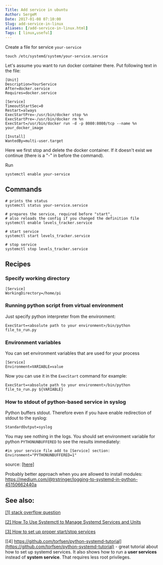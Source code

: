 ```yaml
---
Title: Add service in ubuntu 
Author: SergeM
Date: 2017-01-08 07:10:00
Slug: add-service-in-linux
aliases: [/add-service-in-linux.html]
Tags: [ linux,useful]
---
```





Create a file for service `your-service`
```
touch /etc/systemd/system/your-service.service 
```

Let's assume you want to run docker container there. Put following text in the file:

```
[Unit]                                                                                                                                                                                                                                        
Description=YourService                                                                                                                                                                                                                           
After=docker.service                                                                                                                                                                                                                          
Requires=docker.service                                                                                                                                                                                                                       
                                                                                                                                                                                                                                              
[Service]                                                                                                                                                                                                                                     
TimeoutStartSec=0                                                                                                                                                                                                                             
Restart=always                                                                                                                                                                                                                                
ExecStartPre=-/usr/bin/docker stop %n                                                                                                                                                                                                         
ExecStartPre=-/usr/bin/docker rm %n                                                                                                                                                                                                           
ExecStart=/usr/bin/docker run -d -p 8080:8080/tcp --name %n your_docker_image
                                                                                                                                                                                                                                              
[Install]                                                                                                                                                                                                                                     
WantedBy=multi-user.target
```

Here we first stop and delete the docker container. If it doesn't exist we continue (there is a "-" in before the command).

Run
```
systemctl enable your-service 
```

## Commands 
```
# prints the status
systemctl status your-service.service  

# prepares the service, required before "start", 
# also reloads the config if you changed the definition file  
systemctl enable levels_tracker.service 

# start service
systemctl start levels_tracker.service 

# stop service
systemctl stop levels_tracker.service 
```



## Recipes

### Specify working directory

```
[Service]
WorkingDirectory=/home/pi
```

### Running python script from virtual environment 
Just specify python interpreter from the environment:
```
ExecStart=<absolute path to your environment>/bin/python file_to_run.py
```

### Environment variables
You can set environment variables that are used for your process
```
[Service]
Environment=VARIABLE=value
```
Now you can use it in the `ExecStart` command for example:
```
ExecStart=<absolute path to your environment>/bin/python file_to_run.py ${VARIABLE}
```
### How to stdout of python-based service in syslog

Python buffers stdout. Therefore even if you have enable redirection of stdout to the syslog:
```
StandardOutput=syslog
```

You may see nothing in the logs. You should set environment variable for python `PYTHONUNBUFFERED` to see the results immediately:
```
#in your service file add to [Service] section:
Environment="PYTHONUNBUFFERED=1"
```

source: [[here]](https://unix.stackexchange.com/questions/164987/output-of-a-python-script-running-as-unit-is-out-of-order-while-shells-seems-unn)

Probably better approach when you are allowed to install modules: https://medium.com/@trstringer/logging-to-systemd-in-python-45150662440a



## See also: 

[[1] stack overflow question](https://askubuntu.com/questions/886024/auto-start-or-enable-service-on-boot-up-permanently-ubuntu-16-04-lts)

[[2] How To Use Systemctl to Manage Systemd Services and Units](https://www.digitalocean.com/community/tutorials/how-to-use-systemctl-to-manage-systemd-services-and-units)

[[3] How to set up proper start/stop services](https://blog.frd.mn/how-to-set-up-proper-startstop-services-ubuntu-debian-mac-windows/)

[[4] https://github.com/torfsen/python-systemd-tutorial](https://github.com/torfsen/python-systemd-tutorial) - great tutorial about how to set up systemd services.
It also shows how to run a __user services__ instead of __system service__. That requires
less root privileges.
